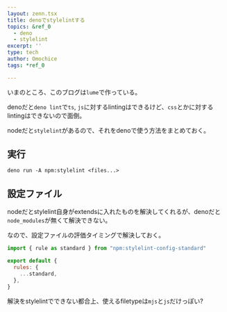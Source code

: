 ```yaml
---
layout: zenn.tsx
title: denoでstylelintする
topics: &ref_0
  - deno
  - stylelint
excerpt: ''
type: tech
author: Omochice
tags: *ref_0

---
```

いまのところ、このブログは`lume`で作っている。

denoだと`deno lint`で`ts`, `js`に対するlintingはできるけど、`css`とかに対するlintingはできないので面倒。

nodeだと`stylelint`があるので、それをdenoで使う方法をまとめておく。


## 実行

`deno run -A npm:stylelint <files...>`

## 設定ファイル

nodeだとstylelint自身がextendsに入れたものを解決してくれるが、denoだと`node_modules`が無くて解決できない。

なので、設定ファイルの評価タイミングで解決しておく。

```js
import { rule as standard } from "npm:stylelint-config-standard"

export default {
  rules: {
    ...standard,
  },
}
```

解決をstylelintでできない都合上、使えるfiletypeは`mjs`と`js`だけっぽい?
